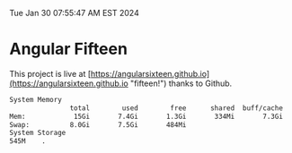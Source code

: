 Tue Jan 30 07:55:47 AM EST 2024

# Angular Fifteen


This project is live at [https://angularsixteen.github.io](https://angularsixteen.github.io "fifteen!") thanks to Github.

```bash
System Memory
               total        used        free      shared  buff/cache   available
Mem:            15Gi       7.4Gi       1.3Gi       334Mi       7.3Gi       7.9Gi
Swap:          8.0Gi       7.5Gi       484Mi
System Storage
545M	.
```
```bash
